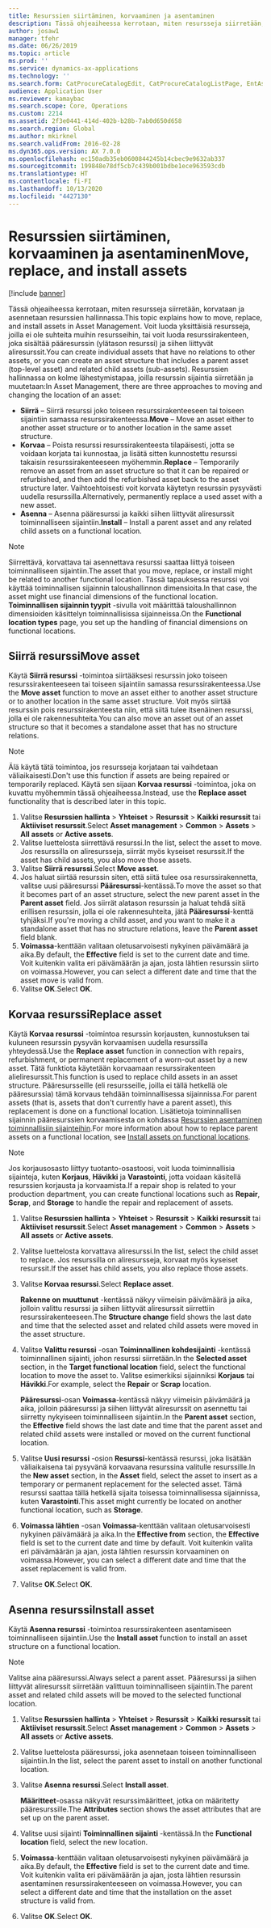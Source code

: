 ```yaml
---
title: Resurssien siirtäminen, korvaaminen ja asentaminen
description: Tässä ohjeaiheessa kerrotaan, miten resursseja siirretään, korvataan ja asennetaan resurssien hallinnassa.
author: josaw1
manager: tfehr
ms.date: 06/26/2019
ms.topic: article
ms.prod: ''
ms.service: dynamics-ax-applications
ms.technology: ''
ms.search.form: CatProcureCatalogEdit, CatProcureCatalogListPage, EntAssetObjectReplace, EntAssetObjectInstallLookup, EntAssetObjectMove, EntAssetObjectTableEditSubObjects
audience: Application User
ms.reviewer: kamaybac
ms.search.scope: Core, Operations
ms.custom: 2214
ms.assetid: 2f3e0441-414d-402b-b28b-7ab0d650d658
ms.search.region: Global
ms.author: mkirknel
ms.search.validFrom: 2016-02-28
ms.dyn365.ops.version: AX 7.0.0
ms.openlocfilehash: ec150adb35eb0600844245b14cbec9e9632ab337
ms.sourcegitcommit: 199848e78df5cb7c439b001bdbe1ece963593cdb
ms.translationtype: HT
ms.contentlocale: fi-FI
ms.lasthandoff: 10/13/2020
ms.locfileid: "4427130"
---
```

# <a name="move-replace-and-install-assets"></a><span data-ttu-id="76aa9-103">Resurssien siirtäminen, korvaaminen ja asentaminen</span><span class="sxs-lookup"><span data-stu-id="76aa9-103">Move, replace, and install assets</span></span>

[!include [banner](../../includes/banner.md)]

 

<span data-ttu-id="76aa9-104">Tässä ohjeaiheessa kerrotaan, miten resursseja siirretään, korvataan ja asennetaan resurssien hallinnassa.</span><span class="sxs-lookup"><span data-stu-id="76aa9-104">This topic explains how to move, replace, and install assets in Asset Management.</span></span> <span data-ttu-id="76aa9-105">Voit luoda yksittäisiä resursseja, joilla ei ole suhteita muihin resursseihin, tai voit luoda resurssirakenteen, joka sisältää pääresurssin (ylätason resurssi) ja siihen liittyvät aliresurssit.</span><span class="sxs-lookup"><span data-stu-id="76aa9-105">You can create individual assets that have no relations to other assets, or you can create an asset structure that includes a parent asset (top-level asset) and related child assets (sub-assets).</span></span> <span data-ttu-id="76aa9-106">Resurssien hallinnassa on kolme lähestymistapaa, joilla resurssin sijaintia siirretään ja muutetaan:</span><span class="sxs-lookup"><span data-stu-id="76aa9-106">In Asset Management, there are three approaches to moving and changing the location of an asset:</span></span>

- <span data-ttu-id="76aa9-107">**Siirrä** – Siirrä resurssi joko toiseen resurssirakenteeseen tai toiseen sijaintiin samassa resurssirakenteessa.</span><span class="sxs-lookup"><span data-stu-id="76aa9-107">**Move** – Move an asset either to another asset structure or to another location in the same asset structure.</span></span>
- <span data-ttu-id="76aa9-108">**Korvaa** – Poista resurssi resurssirakenteesta tilapäisesti, jotta se voidaan korjata tai kunnostaa, ja lisätä sitten kunnostettu resurssi takaisin resurssirakenteeseen myöhemmin.</span><span class="sxs-lookup"><span data-stu-id="76aa9-108">**Replace** – Temporarily remove an asset from an asset structure so that it can be repaired or refurbished, and then add the refurbished asset back to the asset structure later.</span></span> <span data-ttu-id="76aa9-109">Vaihtoehtoisesti voit korvata käytetyn resurssin pysyvästi uudella resurssilla.</span><span class="sxs-lookup"><span data-stu-id="76aa9-109">Alternatively, permanently replace a used asset with a new asset.</span></span>
- <span data-ttu-id="76aa9-110">**Asenna** – Asenna pääresurssi ja kaikki siihen liittyvät aliresurssit toiminnalliseen sijaintiin.</span><span class="sxs-lookup"><span data-stu-id="76aa9-110">**Install** – Install a parent asset and any related child assets on a functional location.</span></span>

> [!NOTE]
> <span data-ttu-id="76aa9-111">Siirrettävä, korvattava tai asennettava resurssi saattaa liittyä toiseen toiminnalliseen sijaintiin.</span><span class="sxs-lookup"><span data-stu-id="76aa9-111">The asset that you move, replace, or install might be related to another functional location.</span></span> <span data-ttu-id="76aa9-112">Tässä tapauksessa resurssi voi käyttää toiminnallisen sijainnin taloushallinnon dimensioita.</span><span class="sxs-lookup"><span data-stu-id="76aa9-112">In that case, the asset might use financial dimensions of the functional location.</span></span> <span data-ttu-id="76aa9-113">**Toiminnallisen sijainnin tyypit** -sivulla voit määrittää taloushallinnon dimensioiden käsittelyn toiminnallisissa sijainneissa.</span><span class="sxs-lookup"><span data-stu-id="76aa9-113">On the **Functional location types** page, you set up the handling of financial dimensions on functional locations.</span></span>

## <a name="move-asset"></a><span data-ttu-id="76aa9-114">Siirrä resurssi</span><span class="sxs-lookup"><span data-stu-id="76aa9-114">Move asset</span></span>

<span data-ttu-id="76aa9-115">Käytä **Siirrä resurssi** -toimintoa siirtääksesi resurssin joko toiseen resurssirakenteeseen tai toiseen sijaintiin samassa resurssirakenteessa.</span><span class="sxs-lookup"><span data-stu-id="76aa9-115">Use the **Move asset** function to move an asset either to another asset structure or to another location in the same asset structure.</span></span> <span data-ttu-id="76aa9-116">Voit myös siirtää resurssin pois resurssirakenteesta niin, että siitä tulee itsenäinen resurssi, jolla ei ole rakennesuhteita.</span><span class="sxs-lookup"><span data-stu-id="76aa9-116">You can also move an asset out of an asset structure so that it becomes a standalone asset that has no structure relations.</span></span>

> [!NOTE]
> <span data-ttu-id="76aa9-117">Älä käytä tätä toimintoa, jos resursseja korjataan tai vaihdetaan väliaikaisesti.</span><span class="sxs-lookup"><span data-stu-id="76aa9-117">Don't use this function if assets are being repaired or temporarily replaced.</span></span> <span data-ttu-id="76aa9-118">Käytä sen sijaan **Korvaa resurssi** -toimintoa, joka on kuvattu myöhemmin tässä ohjeaiheessa.</span><span class="sxs-lookup"><span data-stu-id="76aa9-118">Instead, use the **Replace asset** functionality that is described later in this topic.</span></span>

1. <span data-ttu-id="76aa9-119">Valitse **Resurssien hallinta** \> **Yhteiset** \> **Resurssit** \> **Kaikki resurssit** tai **Aktiiviset resurssit**.</span><span class="sxs-lookup"><span data-stu-id="76aa9-119">Select **Asset management** \> **Common** \> **Assets** \> **All assets** or **Active assets**.</span></span>
2. <span data-ttu-id="76aa9-120">Valitse luettelosta siirrettävä resurssi.</span><span class="sxs-lookup"><span data-stu-id="76aa9-120">In the list, select the asset to move.</span></span> <span data-ttu-id="76aa9-121">Jos resurssilla on aliresursseja, siirrät myös kyseiset resurssit.</span><span class="sxs-lookup"><span data-stu-id="76aa9-121">If the asset has child assets, you also move those assets.</span></span>
3. <span data-ttu-id="76aa9-122">Valitse **Siirrä resurssi**.</span><span class="sxs-lookup"><span data-stu-id="76aa9-122">Select **Move asset**.</span></span>
4. <span data-ttu-id="76aa9-123">Jos haluat siirtää resurssin siten, että siitä tulee osa resurssirakennetta, valitse uusi pääresurssi **Pääresurssi**-kentässä.</span><span class="sxs-lookup"><span data-stu-id="76aa9-123">To move the asset so that it becomes part of an asset structure, select the new parent asset in the **Parent asset** field.</span></span> <span data-ttu-id="76aa9-124">Jos siirrät alatason resurssin ja haluat tehdä siitä erillisen resurssin, jolla ei ole rakennesuhteita, jätä **Pääresurssi**-kenttä tyhjäksi.</span><span class="sxs-lookup"><span data-stu-id="76aa9-124">If you're moving a child asset, and you want to make it a standalone asset that has no structure relations, leave the **Parent asset** field blank.</span></span>
5. <span data-ttu-id="76aa9-125">**Voimassa**-kenttään valitaan oletusarvoisesti nykyinen päivämäärä ja aika.</span><span class="sxs-lookup"><span data-stu-id="76aa9-125">By default, the **Effective** field is set to the current date and time.</span></span> <span data-ttu-id="76aa9-126">Voit kuitenkin valita eri päivämäärän ja ajan, josta lähtien resurssin siirto on voimassa.</span><span class="sxs-lookup"><span data-stu-id="76aa9-126">However, you can select a different date and time that the asset move is valid from.</span></span>
6. <span data-ttu-id="76aa9-127">Valitse **OK**.</span><span class="sxs-lookup"><span data-stu-id="76aa9-127">Select **OK**.</span></span>

## <a name="replace-asset"></a><span data-ttu-id="76aa9-128">Korvaa resurssi</span><span class="sxs-lookup"><span data-stu-id="76aa9-128">Replace asset</span></span>

<span data-ttu-id="76aa9-129">Käytä **Korvaa resurssi** -toimintoa resurssin korjausten, kunnostuksen tai kuluneen resurssin pysyvän korvaamisen uudella resurssilla yhteydessä.</span><span class="sxs-lookup"><span data-stu-id="76aa9-129">Use the **Replace asset** function in connection with repairs, refurbishment, or permanent replacement of a worn-out asset by a new asset.</span></span> <span data-ttu-id="76aa9-130">Tätä funktiota käytetään korvaamaan resurssirakenteen alieliresurssit.</span><span class="sxs-lookup"><span data-stu-id="76aa9-130">This function is used to replace child assets in an asset structure.</span></span> <span data-ttu-id="76aa9-131">Pääresursseille (eli resursseille, joilla ei tällä hetkellä ole pääresurssia) tämä korvaus tehdään toiminnallisessa sijainnissa.</span><span class="sxs-lookup"><span data-stu-id="76aa9-131">For parent assets (that is, assets that don't currently have a parent asset), this replacement is done on a functional location.</span></span> <span data-ttu-id="76aa9-132">Lisätietoja toiminnallisen sijainnin pääresurssien korvaamisesta on kohdassa [Resurssien asentaminen toiminnallisiin sijainteihin](../functional-locations/install-objects-on-functional-locations.md).</span><span class="sxs-lookup"><span data-stu-id="76aa9-132">For more information about how to replace parent assets on a functional location, see [Install assets on functional locations](../functional-locations/install-objects-on-functional-locations.md).</span></span>

> [!NOTE]
> <span data-ttu-id="76aa9-133">Jos korjausosasto liittyy tuotanto-osastoosi, voit luoda toiminnallisia sijainteja, kuten **Korjaus**, **Hävikki** ja **Varastointi**, jotta voidaan käsitellä resurssien korjausta ja korvaamista.</span><span class="sxs-lookup"><span data-stu-id="76aa9-133">If a repair shop is related to your production department, you can create functional locations such as **Repair**, **Scrap**, and **Storage** to handle the repair and replacement of assets.</span></span>

1. <span data-ttu-id="76aa9-134">Valitse **Resurssien hallinta** \> **Yhteiset** \> **Resurssit** \> **Kaikki resurssit** tai **Aktiiviset resurssit**.</span><span class="sxs-lookup"><span data-stu-id="76aa9-134">Select **Asset management** \> **Common** \> **Assets** \> **All assets** or **Active assets**.</span></span>
2. <span data-ttu-id="76aa9-135">Valitse luettelosta korvattava aliresurssi.</span><span class="sxs-lookup"><span data-stu-id="76aa9-135">In the list, select the child asset to replace.</span></span> <span data-ttu-id="76aa9-136">Jos resurssilla on aliresursseja, korvaat myös kyseiset resurssit.</span><span class="sxs-lookup"><span data-stu-id="76aa9-136">If the asset has child assets, you also replace those assets.</span></span>
3. <span data-ttu-id="76aa9-137">Valitse **Korvaa resurssi**.</span><span class="sxs-lookup"><span data-stu-id="76aa9-137">Select **Replace asset**.</span></span>

    <span data-ttu-id="76aa9-138">**Rakenne on muuttunut** -kentässä näkyy viimeisin päivämäärä ja aika, jolloin valittu resurssi ja siihen liittyvät aliresurssit siirrettiin resurssirakenteeseen.</span><span class="sxs-lookup"><span data-stu-id="76aa9-138">The **Structure change** field shows the last date and time that the selected asset and related child assets were moved in the asset structure.</span></span>

4. <span data-ttu-id="76aa9-139">Valitse **Valittu resurssi** -osan **Toiminnallinen kohdesijainti** -kentässä toiminnallinen sijainti, johon resurssi siirretään.</span><span class="sxs-lookup"><span data-stu-id="76aa9-139">In the **Selected asset** section, in the **Target functional location** field, select the functional location to move the asset to.</span></span> <span data-ttu-id="76aa9-140">Valitse esimerkiksi sijainniksi **Korjaus** tai **Hävikki**.</span><span class="sxs-lookup"><span data-stu-id="76aa9-140">For example, select the **Repair** or **Scrap** location.</span></span>

    <span data-ttu-id="76aa9-141">**Pääresurssi**-osan **Voimassa**-kentässä näkyy viimeisin päivämäärä ja aika, jolloin pääresurssi ja siihen liittyvät aliresurssit on asennettu tai siirretty nykyiseen toiminnalliseen sijaintiin.</span><span class="sxs-lookup"><span data-stu-id="76aa9-141">In the **Parent asset** section, the **Effective** field shows the last date and time that the parent asset and related child assets were installed or moved on the current functional location.</span></span>

5. <span data-ttu-id="76aa9-142">Valitse **Uusi resurssi** -osion **Resurssi**-kentässä resurssi, joka lisätään väliaikaisena tai pysyvänä korvaavana resurssina valitulle resurssille.</span><span class="sxs-lookup"><span data-stu-id="76aa9-142">In the **New asset** section, in the **Asset** field, select the asset to insert as a temporary or permanent replacement for the selected asset.</span></span> <span data-ttu-id="76aa9-143">Tämä resurssi saattaa tällä hetkellä sijaita toisessa toiminnallisessa sijainnissa, kuten **Varastointi**.</span><span class="sxs-lookup"><span data-stu-id="76aa9-143">This asset might currently be located on another functional location, such as **Storage**.</span></span>
7. <span data-ttu-id="76aa9-144">**Voimassa lähtien** -osan **Voimassa**-kenttään valitaan oletusarvoisesti nykyinen päivämäärä ja aika.</span><span class="sxs-lookup"><span data-stu-id="76aa9-144">In the **Effective from** section, the **Effective** field is set to the current date and time by default.</span></span> <span data-ttu-id="76aa9-145">Voit kuitenkin valita eri päivämäärän ja ajan, josta lähtien resurssin korvaaminen on voimassa.</span><span class="sxs-lookup"><span data-stu-id="76aa9-145">However, you can select a different date and time that the asset replacement is valid from.</span></span>
8. <span data-ttu-id="76aa9-146">Valitse **OK**.</span><span class="sxs-lookup"><span data-stu-id="76aa9-146">Select **OK**.</span></span>

## <a name="install-asset"></a><span data-ttu-id="76aa9-147">Asenna resurssi</span><span class="sxs-lookup"><span data-stu-id="76aa9-147">Install asset</span></span>

<span data-ttu-id="76aa9-148">Käytä **Asenna resurssi** -toimintoa resurssirakenteen asentamiseen toiminnalliseen sijaintiin.</span><span class="sxs-lookup"><span data-stu-id="76aa9-148">Use the **Install asset** function to install an asset structure on a functional location.</span></span>

> [!NOTE]
> <span data-ttu-id="76aa9-149">Valitse aina pääresurssi.</span><span class="sxs-lookup"><span data-stu-id="76aa9-149">Always select a parent asset.</span></span> <span data-ttu-id="76aa9-150">Pääresurssi ja siihen liittyvät aliresurssit siirretään valittuun toiminnalliseen sijaintiin.</span><span class="sxs-lookup"><span data-stu-id="76aa9-150">The parent asset and related child assets will be moved to the selected functional location.</span></span>

1. <span data-ttu-id="76aa9-151">Valitse **Resurssien hallinta** \> **Yhteiset** \> **Resurssit** \> **Kaikki resurssit** tai **Aktiiviset resurssit**.</span><span class="sxs-lookup"><span data-stu-id="76aa9-151">Select **Asset management** \> **Common** \> **Assets** \> **All assets** or **Active assets**.</span></span>
2. <span data-ttu-id="76aa9-152">Valitse luettelosta pääresurssi, joka asennetaan toiseen toiminnalliseen sijaintiin.</span><span class="sxs-lookup"><span data-stu-id="76aa9-152">In the list, select the parent asset to install on another functional location.</span></span>
3. <span data-ttu-id="76aa9-153">Valitse **Asenna resurssi**.</span><span class="sxs-lookup"><span data-stu-id="76aa9-153">Select **Install asset**.</span></span>

    <span data-ttu-id="76aa9-154">**Määritteet**-osassa näkyvät resurssimääritteet, jotka on määritetty pääresurssille.</span><span class="sxs-lookup"><span data-stu-id="76aa9-154">The **Attributes** section shows the asset attributes that are set up on the parent asset.</span></span>

4. <span data-ttu-id="76aa9-155">Valitse uusi sijainti **Toiminnallinen sijainti** -kentässä.</span><span class="sxs-lookup"><span data-stu-id="76aa9-155">In the **Functional location** field, select the new location.</span></span>
5. <span data-ttu-id="76aa9-156">**Voimassa**-kenttään valitaan oletusarvoisesti nykyinen päivämäärä ja aika.</span><span class="sxs-lookup"><span data-stu-id="76aa9-156">By default, the **Effective** field is set to the current date and time.</span></span> <span data-ttu-id="76aa9-157">Voit kuitenkin valita eri päivämäärän ja ajan, josta lähtien resurssin asentaminen resurssirakenteeseen on voimassa.</span><span class="sxs-lookup"><span data-stu-id="76aa9-157">However, you can select a different date and time that the installation on the asset structure is valid from.</span></span>
6. <span data-ttu-id="76aa9-158">Valitse **OK**.</span><span class="sxs-lookup"><span data-stu-id="76aa9-158">Select **OK**.</span></span>
